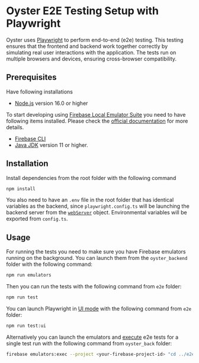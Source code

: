 # Oyster E2E Testing Setup with Playwright

Oyster uses [Playwright](https://playwright.dev/) to perform end-to-end (e2e) testing. This testing ensures that the frontend and backend work together correctly by simulating real user interactions with the application. The tests run on multiple browsers and devices, ensuring cross-browser compatibility.

## Prerequisites

Have following installations

- [Node.js](https://nodejs.org/en/download/package-manager) version 16.0 or higher

To start developing using [Firebase Local Emulator Suite](https://firebase.google.com/docs/emulator-suite) you need to have following items installed. Please check the [official documentation](https://firebase.google.com/docs/emulator-suite/install_and_configure) for more details.
- [Firebase CLI](https://firebase.google.com/docs/cli)
- [Java JDK](https://jdk.java.net/) version 11 or higher.


## Installation 

Install dependencies from the root folder with the following command

```bash
npm install
```

You also need to have an `.env` file in the root folder that has identical variables as the backend, since `playwright.config.ts` will be launching the backend server from the [`webServer`](https://playwright.dev/docs/test-webserver) object. Environmental variables will be exported from `config.ts`.

## Usage

For running the tests you need to make sure you have Firebase emulators running on the background. You can launch them from the `oyster_backend` folder with the following command:

```bash
npm run emulators
```

Then you can run the tests with the following command from `e2e` folder:

```bash
npm run test
```

You can launch Playwright in [UI mode](https://playwright.dev/docs/test-ui-mode) with the following command from `e2e` folder:

```bash
npm run test:ui
```

Alternatively you can launch the emulators and [execute](https://firebase.google.com/docs/emulator-suite/install_and_configure#startup) e2e tests for a single test run with the following command from `oyster_back` folder:

```bash
firebase emulators:exec --project <your-firebase-project-id> "cd ../e2e && npm run test"
```

